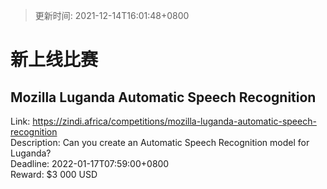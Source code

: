 > 更新时间: 2021-12-14T16:01:48+0800 

# 新上线比赛


## Mozilla Luganda Automatic Speech Recognition
Link: https://zindi.africa/competitions/mozilla-luganda-automatic-speech-recognition  
Description: Can you create an Automatic Speech Recognition model for Luganda?  
Deadline: 2022-01-17T07:59:00+0800  
Reward: $3 000 USD  

